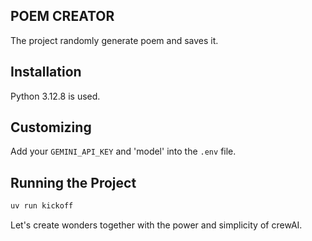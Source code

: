 ## POEM CREATOR

The project randomly generate poem and saves it. 

## Installation

Python 3.12.8 is used. 

## Customizing

Add your `GEMINI_API_KEY` and 'model' into the `.env` file.


## Running the Project

```bash
uv run kickoff
```


Let's create wonders together with the power and simplicity of crewAI.
